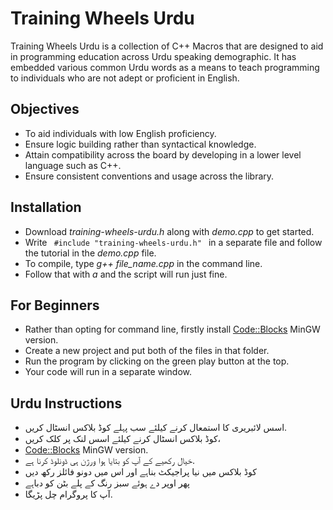 # Training Wheels Urdu

Training Wheels Urdu is a collection of C++ Macros that are designed to aid in programming education across Urdu speaking demographic. It has embedded various common Urdu words as a means to teach programming to individuals who are not adept or proficient in English.

## Objectives

- To aid individuals with low English proficiency.
- Ensure logic building rather than syntactical knowledge.
- Attain compatibility across the board by developing in a lower level language such as C++.
- Ensure consistent conventions and usage across the library.

## Installation

- Download <i>training-wheels-urdu.h</i> along with <i>demo.cpp</i> to get started.
- Write <code> #include "training-wheels-urdu.h" </code> in a separate file and follow the tutorial in the <i>demo.cpp</i> file.
- To compile, type <i> g++ file_name.cpp </i> in the command line.
- Follow that with <i> a </i> and the script will run just fine.

## For Beginners

- Rather than opting for command line, firstly install <a href="http://www.codeblocks.org/downloads/26" target="_blank">Code::Blocks</a> MinGW version.
- Create a new project and put both of the files in that folder.
- Run the program by clicking on the green play button at the top.
- Your code will run in a separate window.

## Urdu Instructions

- اسس لائبریری کا استمعال کرنے کیلئے سب پہلے کوڈ بلاکس انسٹال کریں.
- کوڈ بلاکس انسٹال کرنے کیلئے اسس لنک پر کلک کریں،
- <a href="http://www.codeblocks.org/downloads/26" target="_blank">Code::Blocks</a> MinGW version.
- خیال رکھیے کے آپ کو بتایا ہوا ورژن ہی ڈونلوڈ کرنا ہے.
- کوڈ بلاکس میں نیا پراجیکٹ بناہے اور اس میں دونو فائلز رکھ دیں
- پھر اوپر دے ہوئے سبز رنگ کے پلے بٹن کو دباہے
- آپ کا پروگرام چل پڑیگا.